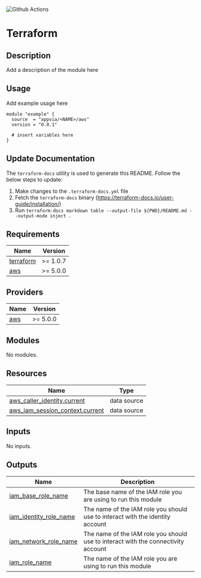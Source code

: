 ![Github Actions](../../actions/workflows/terraform.yml/badge.svg)

# Terraform <NAME>

## Description

Add a description of the module here

## Usage

Add example usage here

```hcl
module "example" {
  source  = "appvia/<NAME>/aws"
  version = "0.0.1"

  # insert variables here
}
```

## Update Documentation

The `terraform-docs` utility is used to generate this README. Follow the below steps to update:

1. Make changes to the `.terraform-docs.yml` file
2. Fetch the `terraform-docs` binary (https://terraform-docs.io/user-guide/installation/)
3. Run `terraform-docs markdown table --output-file ${PWD}/README.md --output-mode inject .`

<!-- BEGIN_TF_DOCS -->
## Requirements

| Name | Version |
|------|---------|
| <a name="requirement_terraform"></a> [terraform](#requirement\_terraform) | >= 1.0.7 |
| <a name="requirement_aws"></a> [aws](#requirement\_aws) | >= 5.0.0 |

## Providers

| Name | Version |
|------|---------|
| <a name="provider_aws"></a> [aws](#provider\_aws) | >= 5.0.0 |

## Modules

No modules.

## Resources

| Name | Type |
|------|------|
| [aws_caller_identity.current](https://registry.terraform.io/providers/hashicorp/aws/latest/docs/data-sources/caller_identity) | data source |
| [aws_iam_session_context.current](https://registry.terraform.io/providers/hashicorp/aws/latest/docs/data-sources/iam_session_context) | data source |

## Inputs

No inputs.

## Outputs

| Name | Description |
|------|-------------|
| <a name="output_iam_base_role_name"></a> [iam\_base\_role\_name](#output\_iam\_base\_role\_name) | The base name of the IAM role you are using to run this module |
| <a name="output_iam_identity_role_name"></a> [iam\_identity\_role\_name](#output\_iam\_identity\_role\_name) | The name of the IAM role you should use to interact with the identity account |
| <a name="output_iam_network_role_name"></a> [iam\_network\_role\_name](#output\_iam\_network\_role\_name) | The name of the IAM role you should use to interact with the connectivity account |
| <a name="output_iam_role_name"></a> [iam\_role\_name](#output\_iam\_role\_name) | The name of the IAM role you are using to run this module |
<!-- END_TF_DOCS -->
